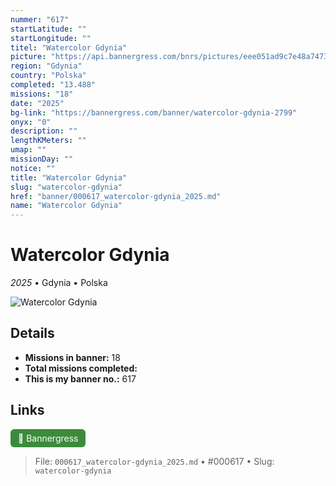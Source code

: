 ```yaml
---
nummer: "617"
startLatitude: ""
startLongitude: ""
titel: "Watercolor Gdynia"
picture: "https://api.bannergress.com/bnrs/pictures/eee051ad9c7e48a747300f104a5ef880"
region: "Gdynia"
country: "Polska"
completed: "13.488"
missions: "18"
date: "2025"
bg-link: "https://bannergress.com/banner/watercolor-gdynia-2799"
onyx: "0"
description: ""
lengthKMeters: ""
umap: ""
missionDay: ""
notice: ""
title: "Watercolor Gdynia"
slug: "watercolor-gdynia"
href: "banner/000617_watercolor-gdynia_2025.md"
name: "Watercolor Gdynia"
---
```

# Watercolor Gdynia

*2025* • Gdynia • Polska

![Watercolor Gdynia](https://api.bannergress.com/bnrs/pictures/eee051ad9c7e48a747300f104a5ef880)



## Details

- **Missions in banner:** 18
- **Total missions completed:** 
- **This is my banner no.:** 617





## Links
<a href="https://bannergress.com/banner/watercolor-gdynia-2799" target="_blank" style="display:inline-block;margin-right:8px;padding:6px 12px;background:#3c8b3c;color:#fff;text-decoration:none;border-radius:6px;">🔗 Bannergress</a>



> File: `000617_watercolor-gdynia_2025.md` • #000617 • Slug: `watercolor-gdynia`
